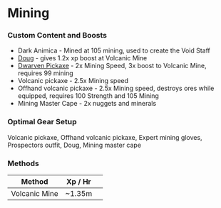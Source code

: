 # Mining

### Custom Content and Boosts

* Dark Animica - Mined at 105 mining, used to create the Void Staff
* [Doug](https://bso-wiki.oldschool.gg/custom-items/pets) - gives 1.2x xp boost at Volcanic Mine
* [Dwarven Pickaxe](https://bso-wiki.oldschool.gg/custom-items/equippables#dwarven-equipment) - 2x Mining Speed, 3x boost to Volcanic Mine, requires 99 mining
* Volcanic pickaxe - 2.5x Mining speed
* Offhand volcanic pickaxe - 2.5x Mining speed, destroys ores while equipped, requires 100 Strength and 105 Mining
* Mining Master Cape - 2x nuggets and minerals

### Optimal Gear Setup

Volcanic pickaxe, Offhand volcanic pickaxe, Expert mining gloves, Prospectors outfit, Doug, Mining master cape

### Methods

| Method        | Xp / Hr |   |
| ------------- | ------- | - |
| Volcanic Mine | \~1.35m |   |
